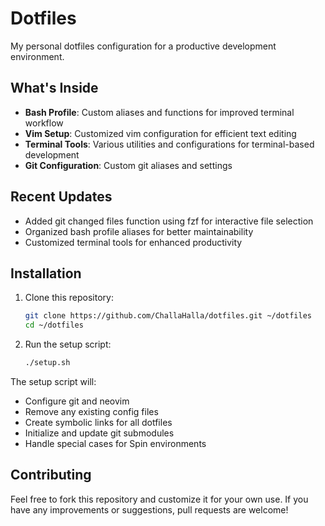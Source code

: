 # Dotfiles

My personal dotfiles configuration for a productive development environment.

## What's Inside

- **Bash Profile**: Custom aliases and functions for improved terminal workflow
- **Vim Setup**: Customized vim configuration for efficient text editing
- **Terminal Tools**: Various utilities and configurations for terminal-based development
- **Git Configuration**: Custom git aliases and settings

## Recent Updates

- Added git changed files function using fzf for interactive file selection
- Organized bash profile aliases for better maintainability
- Customized terminal tools for enhanced productivity

## Installation

1. Clone this repository:
   ```bash
   git clone https://github.com/ChallaHalla/dotfiles.git ~/dotfiles
   cd ~/dotfiles
   ```

2. Run the setup script:
   ```bash
   ./setup.sh
   ```

The setup script will:
- Configure git and neovim
- Remove any existing config files
- Create symbolic links for all dotfiles
- Initialize and update git submodules
- Handle special cases for Spin environments

## Contributing

Feel free to fork this repository and customize it for your own use. If you have any improvements or suggestions, pull requests are welcome!